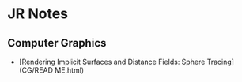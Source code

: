 # JR Notes

## Computer Graphics
- [Rendering Implicit Surfaces and Distance Fields: Sphere Tracing](CG/READ ME.html)
